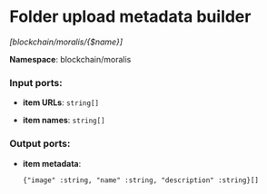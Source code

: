 # Folder upload metadata builder

_[blockchain/moralis/{$name}]_

__Namespace__: blockchain/moralis

### Input ports:

* __item URLs__: ` string[] `


* __item names__: ` string[] `

### Output ports:

* __item metadata__: 
    ```
    {"image" :string, "name" :string, "description" :string}[]
    ```

